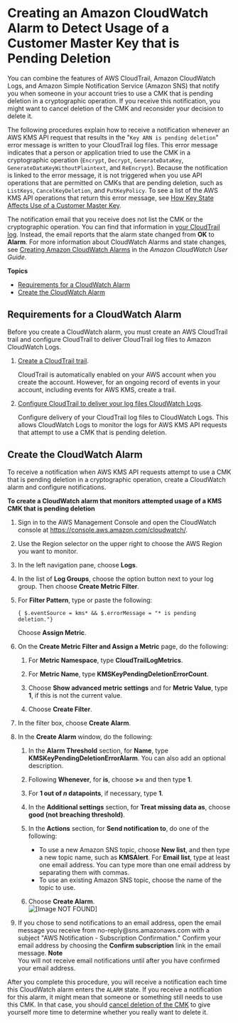 # Creating an Amazon CloudWatch Alarm to Detect Usage of a Customer Master Key that is Pending Deletion<a name="deleting-keys-creating-cloudwatch-alarm"></a>

You can combine the features of AWS CloudTrail, Amazon CloudWatch Logs, and Amazon Simple Notification Service \(Amazon SNS\) that notify you when someone in your account tries to use a CMK that is pending deletion in a cryptographic operation\. If you receive this notification, you might want to cancel deletion of the CMK and reconsider your decision to delete it\.

The following procedures explain how to receive a notification whenever an AWS KMS API request that results in the "`Key ARN is pending deletion`" error message is written to your CloudTrail log files\. This error message indicates that a person or application tried to use the CMK in a cryptographic operation \(`Encrypt`, `Decrypt`, `GenerateDataKey`, `GenerateDataKeyWithoutPlaintext`, and `ReEncrypt`\)\. Because the notification is linked to the error message, it is not triggered when you use API operations that are permitted on CMKs that are pending deletion, such as `ListKeys`, `CancelKeyDeletion`, and `PutKeyPolicy`\. To see a list of the AWS KMS API operations that return this error message, see [How Key State Affects Use of a Customer Master Key](key-state.md)\.

The notification email that you receive does not list the CMK or the cryptographic operation\. You can find that information in [your CloudTrail log](logging-using-cloudtrail.md)\. Instead, the email reports that the alarm state changed from **OK** to **Alarm**\. For more information about CloudWatch Alarms and state changes, see [Creating Amazon CloudWatch Alarms](https://docs.aws.amazon.com/AmazonCloudWatch/latest/monitoring/AlarmThatSendsEmail.html) in the *Amazon CloudWatch User Guide*\.

**Topics**
+ [Requirements for a CloudWatch Alarm](#cloudwatch-alarm-prerequisites)
+ [Create the CloudWatch Alarm](#deleting-keys-cloudwatch-create-alarm)

## Requirements for a CloudWatch Alarm<a name="cloudwatch-alarm-prerequisites"></a>

Before you create a CloudWatch alarm, you must create an AWS CloudTrail trail and configure CloudTrail to deliver CloudTrail log files to Amazon CloudWatch Logs\.

1. [Create a CloudTrail trail](https://docs.aws.amazon.com/awscloudtrail/latest/userguide/cloudtrail-create-and-update-a-trail.html)\. 

   CloudTrail is automatically enabled on your AWS account when you create the account\. However, for an ongoing record of events in your account, including events for AWS KMS, create a trail\. 

1. [Configure CloudTrail to deliver your log files CloudWatch Logs](https://docs.aws.amazon.com/awscloudtrail/latest/userguide/send-cloudtrail-events-to-cloudwatch-logs.html)\.

   Configure delivery of your CloudTrail log files to CloudWatch Logs\. This allows CloudWatch Logs to monitor the logs for AWS KMS API requests that attempt to use a CMK that is pending deletion\.

## Create the CloudWatch Alarm<a name="deleting-keys-cloudwatch-create-alarm"></a>

To receive a notification when AWS KMS API requests attempt to use a CMK that is pending deletion in a cryptographic operation, create a CloudWatch alarm and configure notifications\.

**To create a CloudWatch alarm that monitors attempted usage of a KMS CMK that is pending deletion**

1. Sign in to the AWS Management Console and open the CloudWatch console at [https://console\.aws\.amazon\.com/cloudwatch/](https://console.aws.amazon.com/cloudwatch/)\.

1. Use the Region selector on the upper right to choose the AWS Region you want to monitor\.

1. In the left navigation pane, choose **Logs**\.

1. In the list of **Log Groups**, choose the option button next to your log group\. Then choose **Create Metric Filter**\.

1. For **Filter Pattern**, type or paste the following:

   ```
   { $.eventSource = kms* && $.errorMessage = "* is pending deletion."}
   ```

   Choose **Assign Metric**\.

1. On the **Create Metric Filter and Assign a Metric** page, do the following:

   1. For **Metric Namespace**, type **CloudTrailLogMetrics**\.

   1. For **Metric Name**, type **KMSKeyPendingDeletionErrorCount**\.

   1. Choose **Show advanced metric settings** and for **Metric Value**, type **1**, if this is not the current value\.

   1. Choose **Create Filter**\.

1. In the filter box, choose **Create Alarm**\.

1. In the **Create Alarm** window, do the following:

   1. In the **Alarm Threshold** section, for **Name**, type **KMSKeyPendingDeletionErrorAlarm**\. You can also add an optional description\.

   1. Following **Whenever**, for **is**, choose **>=** and then type **1**\.

   1. For **1 out of *n* datapoints**, if necessary, type **1**\.

   1. In the **Additional settings** section, for **Treat missing data as**, choose **good \(not breaching threshold\)**\.

   1. In the **Actions** section, for **Send notification to**, do one of the following:
      + To use a new Amazon SNS topic, choose **New list**, and then type a new topic name, such as **KMSAlert**\. For **Email list**, type at least one email address\. You can type more than one email address by separating them with commas\.
      + To use an existing Amazon SNS topic, choose the name of the topic to use\.

   1. Choose **Create Alarm**\.   
![\[Image NOT FOUND\]](http://docs.aws.amazon.com/kms/latest/developerguide/images/cloudwatch-console-create-alarm.png)

1. If you chose to send notifications to an email address, open the email message you receive from no\-reply@sns\.amazonaws\.com with a subject "AWS Notification \- Subscription Confirmation\." Confirm your email address by choosing the **Confirm subscription** link in the email message\.
**Note**  
You will not receive email notifications until after you have confirmed your email address\.

After you complete this procedure, you will receive a notification each time this CloudWatch alarm enters the `ALARM` state\. If you receive a notification for this alarm, it might mean that someone or something still needs to use this CMK\. In that case, you should [cancel deletion of the CMK](deleting-keys.md#deleting-keys-scheduling-key-deletion) to give yourself more time to determine whether you really want to delete it\.